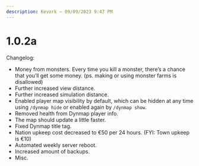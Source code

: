 ```yaml
---
description: Kevork — 09/09/2023 9:47 PM
---
```


# 1.0.2a

Changelog:

* Money from monsters. Every time you kill a monster, there’s a chance that you’ll get some money. (ps. making or using monster farms is disallowed)
* Further increased view distance.
* Further increased simulation distance.
* Enabled player map visibility by default, which can be hidden at any time using `/dynmap hide` or enabled again by `/dynmap show`.
* Removed health from Dynmap player info.
* The map should update a little faster.
* Fixed Dynmap title tag.
* Nation upkeep cost decreased to €50 per 24 hours. (FYI: Town upkeep is €10)
* Automated weekly server reboot.
* Increased amount of backups.
* Misc.
